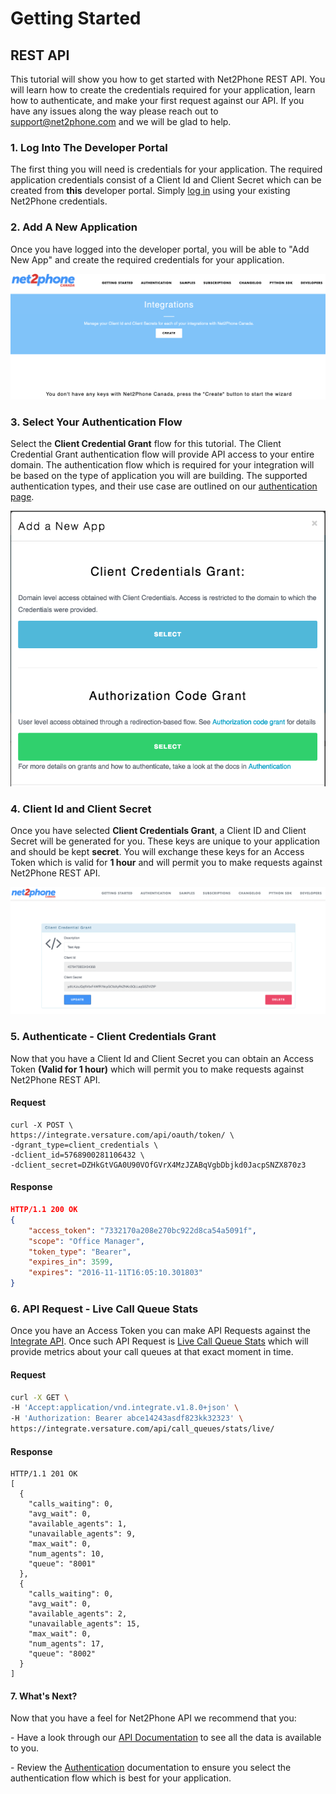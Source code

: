 # Getting Started

## REST API

This tutorial will show you how to get started with Net2Phone REST API. You will learn how to create the credentials required for your application, learn how to authenticate, and make your first request against our API. If you have any issues along the way please reach out to [support@net2phone.com](mailto:support@net2phone.com) and we will be glad to help.

### 1. Log Into The Developer Portal
    
The first thing you will need is credentials for your application. The required application credentials consist of a Client Id and Client Secret which can be created from **this** developer portal. Simply [log in](https://developer.versatureapps.com/login) using your existing Net2Phone credentials.
    
### 2. Add A New Application
    
Once you have logged into the developer portal, you will be able to "Add New App" and create the required credentials for your application.

![add a new application](assets/images/getting-started-2.png "add new application")
  
### 3. Select Your Authentication Flow
    
Select the **Client Credential Grant** flow for this tutorial. The Client Credential Grant authentication flow will provide API access to your entire domain. The authentication flow which is required for your integration will be based on the type of application you will are building. The supported authentication types, and their use case are outlined on our [authentication page](./authentication.md).

![select auth flow](assets/images/getting-started-3.png "select auth flow")

### 4. Client Id and Client Secret

Once you have selected **Client Credentials Grant**, a Client ID and Client Secret will be generated for you. These keys are unique to your application and should be kept **secret**. You will exchange these keys for an Access Token which is valid for **1 hour** and will permit you to make requests against Net2Phone REST API.

![example of client credentials grant](assets/images/getting-started-4.png "example of client credentials grant")

### 5. Authenticate - Client Credentials Grant

Now that you have a Client Id and Client Secret you can obtain an Access Token **(Valid for 1 hour)** which will permit you to make requests against Net2Phone REST API.

#### Request

```http request
curl -X POST \
https://integrate.versature.com/api/oauth/token/ \
-dgrant_type=client_credentials \
-dclient_id=5768900281106432 \
-dclient_secret=DZHkGtVGA0U90VOfGVrX4MzJZABqVgbDbjkd0JacpSNZX870z3
```

#### Response

```json
HTTP/1.1 200 OK
{
    "access_token": "7332170a208e270bc922d8ca54a5091f",
    "scope": "Office Manager",
    "token_type": "Bearer",
    "expires_in": 3599,
    "expires": "2016-11-11T16:05:10.301803"
}
```

### 6. API Request - Live Call Queue Stats

Once you have an Access Token you can make API Requests against the [Integrate API](http://integrate.versature.com/apidoc). Once such API Request is [Live Call Queue Stats](http://integrate.versature.com/apidoc/#api-CallQueuesStats-Live_Call_Queue_Stats) which will provide metrics about your call queues at that exact moment in time.

#### Request

```bash
curl -X GET \
-H 'Accept:application/vnd.integrate.v1.8.0+json' \
-H 'Authorization: Bearer abce14243asdf823kk32323' \
https://integrate.versature.com/api/call_queues/stats/live/
```

#### Response

```http request
HTTP/1.1 201 OK
[
  {
    "calls_waiting": 0,
    "avg_wait": 0,
    "available_agents": 1,
    "unavailable_agents": 9,
    "max_wait": 0,
    "num_agents": 10,
    "queue": "8001"
  },
  {
    "calls_waiting": 0,
    "avg_wait": 0,
    "available_agents": 2,
    "unavailable_agents": 15,
    "max_wait": 0,
    "num_agents": 17,
    "queue": "8002"
  }
]
```

#### 7. What's Next?

Now that you have a feel for Net2Phone API we recommend that you:

\- Have a look through our [API Documentation](/docs/apis) to see all the data is available to you.

\- Review the [Authentication](/authentication) documentation to ensure you select the authentication flow which is best for your application.
